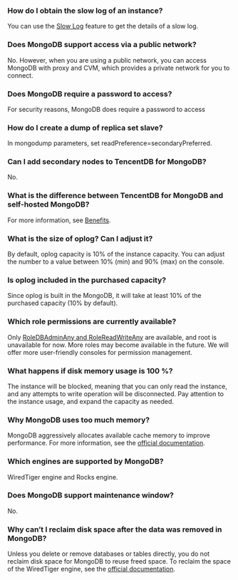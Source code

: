 
### How do I obtain the slow log of an instance?
You can use the [Slow Log](https://cloud.tencent.com/document/product/240/30923) feature to get the details of a slow log.
### Does MongoDB support access via a public network?
No. However, when you are using a public network, you can access MongoDB with proxy and CVM, which provides a private network for you to connect.
### Does MongoDB require a password to access?
For security reasons, MongoDB does require a password to access
### How do I create a dump of replica set slave?
In mongodump parameters, set readPreference=secondaryPreferred.
### Can I add secondary nodes to TencentDB for MongoDB?
No.
### What is the difference between TencentDB for MongoDB and self-hosted MongoDB?
For more information, see [Benefits](https://cloud.tencent.com/document/product/240/3545).
### What is the size of oplog? Can I adjust it?
By default, oplog capacity is 10% of the instance capacity. You can adjust the number to a value between 10% (min) and  90% (max) on the console.
### Is oplog included in the purchased capacity?
Since oplog is built in the MongoDB, it will take at least 10% of the purchased capacity (10% by default).
### Which role permissions are currently available?
Only [RoleDBAdminAny and RoleReadWriteAny](https://docs.mongodb.org/v3.0/reference/built-in-roles/) are available, and root is unavailable for now. More roles may become available in the future. We will offer more user-friendly consoles for permission management.
### What happens if disk memory usage is 100 %?
The instance will be blocked, meaning that you can only read the instance, and any attempts to write operation will be disconnected. Pay attention to the instance usage, and expand the capacity as needed.
### Why MongoDB uses too much memory?
MongoDB aggressively allocates available cache memory to improve performance. For more information, see the [official documentation](https://docs.mongodb.com/manual/faq/storage/).
### Which engines are supported by MongoDB?
WiredTiger engine and Rocks engine.
### Does MongoDB support maintenance window?
No.
### Why can’t I reclaim disk space after the data was removed in MongoDB?
Unless you delete or remove databases or tables directly, you do not reclaim disk space for MongoDB to reuse freed space. To reclaim the space of the WiredTiger engine, see the [official documentation](https://docs.mongodb.com/manual/faq/storage/).
